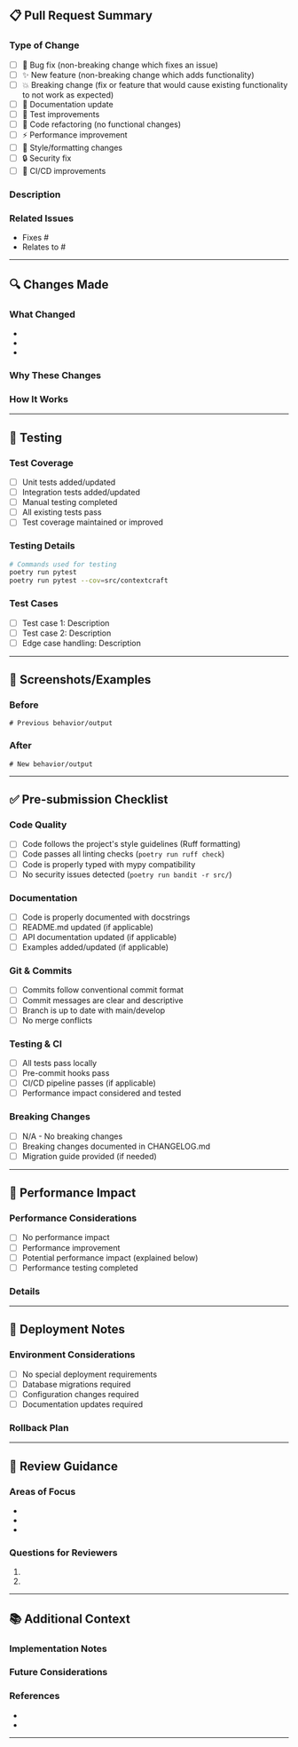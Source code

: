 <!--
Thank you for contributing to ContextCraft! 🚀
Your contributions help make this project better for everyone.
-->

## 📋 Pull Request Summary

### Type of Change
<!-- Please check all that apply -->
- [ ] 🐛 Bug fix (non-breaking change which fixes an issue)
- [ ] ✨ New feature (non-breaking change which adds functionality)
- [ ] 💥 Breaking change (fix or feature that would cause existing functionality to not work as expected)
- [ ] 📝 Documentation update
- [ ] 🧪 Test improvements
- [ ] 🔧 Code refactoring (no functional changes)
- [ ] ⚡ Performance improvement
- [ ] 🎨 Style/formatting changes
- [ ] 🔒 Security fix
- [ ] 🚀 CI/CD improvements

### Description
<!-- Provide a clear and concise description of what this PR does -->

### Related Issues
<!-- Link to any related issues using keywords like "Fixes #123" or "Closes #456" -->
- Fixes #
- Relates to #

---

## 🔍 Changes Made

### What Changed
<!-- Describe the specific changes made in this PR -->
-
-
-

### Why These Changes
<!-- Explain the reasoning behind these changes -->

### How It Works
<!-- If applicable, explain how the new functionality works -->

---

## 🧪 Testing

### Test Coverage
<!-- Check all that apply -->
- [ ] Unit tests added/updated
- [ ] Integration tests added/updated
- [ ] Manual testing completed
- [ ] All existing tests pass
- [ ] Test coverage maintained or improved

### Testing Details
<!-- Describe how you tested your changes -->
```bash
# Commands used for testing
poetry run pytest
poetry run pytest --cov=src/contextcraft
```

### Test Cases
<!-- List specific test cases or scenarios covered -->
- [ ] Test case 1: Description
- [ ] Test case 2: Description
- [ ] Edge case handling: Description

---

## 📸 Screenshots/Examples
<!-- If applicable, add screenshots or examples of the changes -->

### Before
```
# Previous behavior/output
```

### After
```
# New behavior/output
```

---

## ✅ Pre-submission Checklist

### Code Quality
- [ ] Code follows the project's style guidelines (Ruff formatting)
- [ ] Code passes all linting checks (`poetry run ruff check`)
- [ ] Code is properly typed with mypy compatibility
- [ ] No security issues detected (`poetry run bandit -r src/`)

### Documentation
- [ ] Code is properly documented with docstrings
- [ ] README.md updated (if applicable)
- [ ] API documentation updated (if applicable)
- [ ] Examples added/updated (if applicable)

### Git & Commits
- [ ] Commits follow conventional commit format
- [ ] Commit messages are clear and descriptive
- [ ] Branch is up to date with main/develop
- [ ] No merge conflicts

### Testing & CI
- [ ] All tests pass locally
- [ ] Pre-commit hooks pass
- [ ] CI/CD pipeline passes (if applicable)
- [ ] Performance impact considered and tested

### Breaking Changes
<!-- If this introduces breaking changes, describe them here -->
- [ ] N/A - No breaking changes
- [ ] Breaking changes documented in CHANGELOG.md
- [ ] Migration guide provided (if needed)

---

## 🎯 Performance Impact

### Performance Considerations
<!-- Check all that apply -->
- [ ] No performance impact
- [ ] Performance improvement
- [ ] Potential performance impact (explained below)
- [ ] Performance testing completed

### Details
<!-- If there are performance implications, explain them -->

---

## 🚀 Deployment Notes

### Environment Considerations
<!-- Any special considerations for deployment -->
- [ ] No special deployment requirements
- [ ] Database migrations required
- [ ] Configuration changes required
- [ ] Documentation updates required

### Rollback Plan
<!-- How to rollback these changes if needed -->

---

## 🤝 Review Guidance

### Areas of Focus
<!-- What should reviewers pay special attention to? -->
-
-
-

### Questions for Reviewers
<!-- Any specific questions or concerns for reviewers -->
1.
2.

---

## 📚 Additional Context

### Implementation Notes
<!-- Any additional context about the implementation -->

### Future Considerations
<!-- Any thoughts about future improvements or related work -->

### References
<!-- Links to relevant documentation, discussions, or resources -->
-
-

---

<!--
Thank you for taking the time to contribute!
Our maintainers will review your PR as soon as possible.

Need help? Check out our:
- 🤝 Contributing Guide: https://github.com/Shorzinator/ContextCraft/blob/main/CONTRIBUTING.md
- 💬 Discussions: https://github.com/Shorzinator/ContextCraft/discussions
-->
